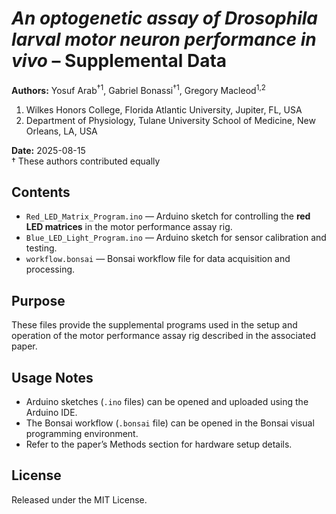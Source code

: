 # *An optogenetic assay of Drosophila larval motor neuron performance in vivo* – Supplemental Data

**Authors:** Yosuf Arab<sup>†1</sup>, Gabriel Bonassi<sup>†1</sup>, Gregory Macleod<sup>1,2</sup>
1. Wilkes Honors College, Florida Atlantic University, Jupiter, FL, USA
2. Department of Physiology, Tulane University School of Medicine, New Orleans, LA, USA

**Date:** 2025-08-15  
† These authors contributed equally

## Contents
- `Red_LED_Matrix_Program.ino` — Arduino sketch for controlling the **red LED matrices** in the motor performance assay rig.  
- `Blue_LED_Light_Program.ino` — Arduino sketch for sensor calibration and testing.  
- `workflow.bonsai` — Bonsai workflow file for data acquisition and processing.  

## Purpose
These files provide the supplemental programs used in the setup and operation of the motor performance assay rig described in the associated paper.

## Usage Notes
- Arduino sketches (`.ino` files) can be opened and uploaded using the Arduino IDE.  
- The Bonsai workflow (`.bonsai` file) can be opened in the Bonsai visual programming environment.  
- Refer to the paper’s Methods section for hardware setup details.

  

## License
Released under the MIT License.
